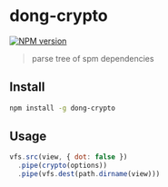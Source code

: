 # dong-crypto

[![NPM version](https://img.shields.io/npm/v/dong-crypto.svg?style=flat-square)](https://npmjs.org/package/dong-crypto)

> parse tree of spm dependencies

## Install

```bash
npm install -g dong-crypto
```

## Usage

```js
vfs.src(view, { dot: false })
  .pipe(crypto(options))
  .pipe(vfs.dest(path.dirname(view)))
```
